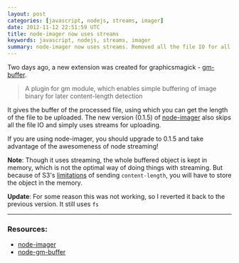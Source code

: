 ```yaml
---
layout: post
categories: [javascript, nodejs, streams, imager]
date: 2012-11-12 22:51:59 UTC
title: node-imager now uses streams
keywords: javascript, nodejs, streams, imager
summary: node-imager now uses streams. Removed all the file IO for all the images that were processed by graphicsmagick
---
```


Two days ago, a new extension was created for graphicsmagick - [gm-buffer](https://github.com/skimcom/node-gm-buffer).

> A plugin for gm module, which enables simple buffering of image binary for later content-length detection

It gives the buffer of the processed file, using which you can get the length of the file to be uploaded. The new version (0.1.5) of [node-imager](https://github.com/madhums/node-imager) also skips all the file IO and simply uses streams for uploading.

If you are using node-imager, you should upgrade to 0.1.5 and take advantage of the awesomeness of node streaming!

**Note**: Though it uses streaming, the whole buffered object is kept in memory, which is not the optimal way of doing things with streaming. But because of S3's [limitations](http://stackoverflow.com/questions/8653146/can-i-stream-a-file-upload-to-s3-without-a-content-length-header) of sending `content-length`, you will have to store the object in the memory.

**Update**: For some reason this was not working, so I reverted it back to the previous version. It still uses `fs`

---
### Resources:

* [node-imager](https://github.com/madhums/node-imager)
* [node-gm-buffer](https://github.com/skimcom/node-gm-buffer)
